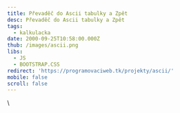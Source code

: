 ```yaml
---
title: Převaděč do Ascii tabulky a Zpět
desc: Převaděč do Ascii tabulky a Zpět
tags:
  - kalkulacka
date: 2000-09-25T10:58:00.000Z
thub: /images/ascii.png
libs:
  - JS
  - BOOTSTRAP.CSS
redirect: 'https://programovaciweb.tk/projekty/ascii/'
mobile: false
scroll: false
---
```

\

